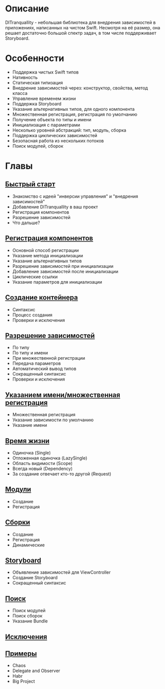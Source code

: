 # Описание
DITranquallity - небольшая библиотека для внедрения зависимостей в приложениях, написанных на чистом Swift. Несмотря на её размер, она решает достаточно большой спектр задач, в том числе поддерживает Storyboard.

# Особенности
* Поддержка чистых Swift типов
* Нативность
* Статическая типизация
* Внедрение зависимостей через: конструктор, свойства, метод класса
* Управление временем жизни
* Поддержка Storyboard
* Указание альтернативных типов, для одного компонента
* Множественная регистрация, регистрация по умолчанию
* Получение объекта по типы и имени 
* Инициализация с параметрами
* Несколько уровней абстракций: тип, модуль, сборка
* Поддержка циклических зависимостей
* Безопасная работа из нескольких потоков
* Поиск модулей, сборок

# Главы

## [Быстрый старт](quick_start.md)
* Знакомство с идеей "инверсии управления" и "внедрения зависимостей"
* Добавление DITranquallity в ваш проект
* Регистрация компонентов
* Разрешение зависимостей
* Что дальше?

## [Регистрация компонентов](registration.md)
* Основной способ регистрации
* Указание метода инициализации
* Указание альтернативных типов
* Разрешение зависимостей при инициализации
* Добавление зависимостей после инициализации
* Циклические ссылки
* Указание параметров для инициализации

## [Создание контейнера](build.md)
* Синтаксис
* Процесс создания
* Проверки и исключения

## [Разрешение зависимостей](resolve.md)
* По типу
* По типу и имени
* При множественной регистрации
* Передача параметров
* Автоматический вывод типов
* Сокращенный синтаксис
* Проверки и исключения

## [Указанием имени/множественная регистрация](multi_name_registration.md)
* Множественная регистрация
* Указание зависимости по умолчанию
* Указание имени

## [Время жизни](timelife.md)
* Одиночка (Single)
* Отложенная одиночка (LazySingle)
* Область видимости (Scope)
* Всегда новый (Dependency)
* За создание отвечает кто-то другой (Request)

## [Модули](module.md)
* Создание
* Регистрация

## [Сборки](assembly.md)
* Создание
* Регистрация
* Динамические

## [Storyboard](storyboard.md)
* Объявление зависимостей для ViewController
* Создание Storyboard
* Сокращенный синтаксис

## [Поиск](scan.md)
* Поиск модулей
* Поиск сборок
* Указание Bundle

## [Исключения](errors.md)

## [Примеры](sample.md)
* Chaos
* Delegate and Observer
* Habr
* Big Project
